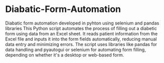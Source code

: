 # Diabatic-Form-Automation
Diabatic form automation developed in pyhton using selenium and pandas libraries
This Python script automates the process of filling out a diabetic form using data from an Excel sheet. It reads patient information from the Excel file and inputs it into the form fields automatically, reducing manual data entry and minimizing errors. The script uses libraries like pandas for data handling and pyautogui or selenium for automating form filling, depending on whether it's a desktop or web-based form.

